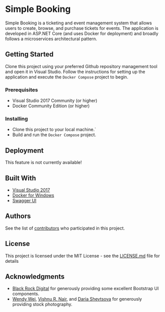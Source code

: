 # Simple Booking

Simple Booking is a ticketing and event management system that allows users to create, browse, and purchase tickets for events. The application is developed in ASP.NET Core (and uses Docker for deployment) and broadly follows a microservices architectural pattern.

## Getting Started

Clone this project using your preferred Github repository management tool and open it in Visual Studio. Follow the instructions for setting up the application and execute the `Docker Compose` project to begin.

### Prerequisites

* Visual Studio 2017 Community (or higher)
* Docker Community Edition (or higher)

### Installing

* Clone this project to your local machine.`
* Build and run the `Docker Compose` project.

## Deployment

This feature is not currently available!

## Built With

* [Visual Studio 2017](https://www.visualstudio.com/)
* [Docker for Windows](https://www.docker.com/docker-windows)
* [Swagger UI](https://swagger.io/tools/swagger-ui/)

## Authors

See the list of [contributors](https://github.com/tigeringarden/KalAcademyMusicApp/graphs/contributors) who participated in this project.

## License

This project is licensed under the MIT License - see the [LICENSE.md](LICENSE.md) file for details

## Acknowledgments

* [Black Rock Digital](https://github.com/BlackrockDigital/startbootstrap-creative) for generously providing some excellent Bootstrap UI components.
* [Wendy Wei](https://www.pexels.com/@wendy-wei-387315), [Vishnu R. Nair](https://www.pexels.com/@vishnu-r-nair-426592), and [Daria Shevtsova](https://www.pexels.com/@daria-shevtsova) for generously providing stock photography.

